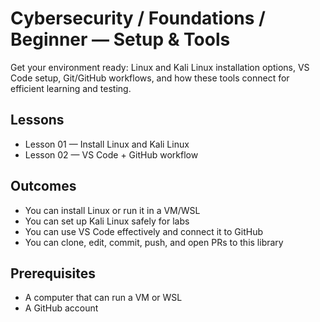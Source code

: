 # Cybersecurity / Foundations / Beginner — Setup & Tools

Get your environment ready: Linux and Kali Linux installation options, VS Code setup, Git/GitHub workflows, and how these tools connect for efficient learning and testing.

## Lessons
- Lesson 01 — Install Linux and Kali Linux
- Lesson 02 — VS Code + GitHub workflow

## Outcomes
- You can install Linux or run it in a VM/WSL
- You can set up Kali Linux safely for labs
- You can use VS Code effectively and connect it to GitHub
- You can clone, edit, commit, push, and open PRs to this library

## Prerequisites
- A computer that can run a VM or WSL
- A GitHub account
